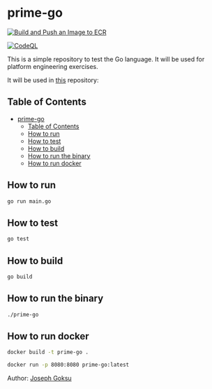 # prime-go

[![Build and Push an Image to ECR](https://github.com/josephgoksu/prime-go/actions/workflows/main.yml/badge.svg)](https://github.com/josephgoksu/prime-go/actions/workflows/main.yml)

[![CodeQL](https://github.com/josephgoksu/prime-go/actions/workflows/github-code-scanning/codeql/badge.svg)](https://github.com/josephgoksu/prime-go/actions/workflows/github-code-scanning/codeql)

This is a simple repository to test the Go language. It will be used for platform engineering exercises.

It will be used in [this](https://github.com/josephgoksu/platform-eng-exercise/) repository:

## Table of Contents

- [prime-go](#prime-go)
  - [Table of Contents](#table-of-contents)
  - [How to run](#how-to-run)
  - [How to test](#how-to-test)
  - [How to build](#how-to-build)
  - [How to run the binary](#how-to-run-the-binary)
  - [How to run docker](#how-to-run-docker)

## How to run

```bash
go run main.go
```

## How to test

```bash
go test
```

## How to build

```bash
go build
```

## How to run the binary

```bash
./prime-go
```

## How to run docker

```bash
docker build -t prime-go .
```

```bash
docker run -p 8080:8080 prime-go:latest
```

Author: [Joseph Goksu](https://github.com/josephgoksu)
